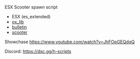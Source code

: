 ESX Scooter spawn script

- ESX (es_extended)
- [ox_lib](https://github.com/overextended/ox_lib/releases)
- [bulletin](https://github.com/Mobius1/bulletin/releases)
- [scooter](https://github.com/astron51/escooter/tree/main)


Showchase
https://www.youtube.com/watch?v=JhFOpGEQdqQ

Discord: https://dsc.gg/h-scripts
